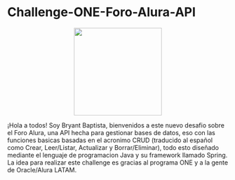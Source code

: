 # Challenge-ONE-Foro-Alura-API

<p align="center" >
     <img width="200" heigth="200" src="https://user-images.githubusercontent.com/91544872/209678377-70b50b21-33de-424c-bed8-6a71ef3406ff.png">
</p>

¡Hola a todos! Soy Bryant Baptista, bienvenidos a este nuevo desafio sobre el Foro Alura, una API hecha para gestionar bases de datos,
eso con las funciones basicas basadas en el acronimo CRUD (traducido al español como Crear, Leer/Listar, Actualizar y Borrar/Eliminar), todo esto diseñado mediante el lenguaje de programacion Java y su framework llamado Spring.
La idea para realizar este challenge es gracias al programa ONE y a la gente de Oracle/Alura LATAM.
